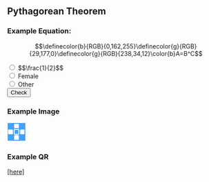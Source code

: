 ## Pythagorean Theorem

### Example Equation:

$$\definecolor{b}{RGB}{0,162,255}\definecolor{g}{RGB}{29,177,0}\definecolor{g}{RGB}{238,34,12}\color{b}A=B^C$$

<!-- <quiz>
  x this answer
  * that answer
  x this answer
</quiz> -->
<html>
<div class="lesson__multiple_choice">
  <div class="lesson__quiz_selection">
    <div class="lesson__quiz__radio_mark"></div>
    <div class="lesson__quiz__radio_button">
      <input type="radio" name="0" value="incorrect">
      $$\frac{1}{2}$$
    </div>
  </div>
  <div class="lesson__quiz_selection">
    <div class="lesson__quiz__radio_mark"></div>
    <div class="lesson__quiz__radio_button">
      <input type="radio" name="0" value="correct">
      Female
    </div>
  </div>
  <div class="lesson__quiz_selection">
    <div class="lesson__quiz__radio_mark"></div>
    <div class="lesson__quiz__radio_button">
      <input type="radio" name="0" value="incorrect">
      Other
    </div>
  </div>
  <div class="lesson__quiz__submit">
    <button class="lesson__quiz__submit_button">Check</button>
  </div>
</div>
</html>

### Example Image
![](./test-image.png)

### Example QR
[[here]]((qr,'Math/Geometry_1/Triangles/base/AngleSumPres',#00756F))